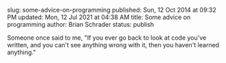 slug: some-advice-on-programming
published: Sun, 12 Oct 2014 at 09:32 PM
updated: Mon, 12 Jul 2021 at 04:38 AM
title: Some advice on programming
author: Brian Schrader
status: publish

Someone once said to me, "If you ever go back to look at code you've written, and you can't see anything wrong with it, then you haven't learned anything."